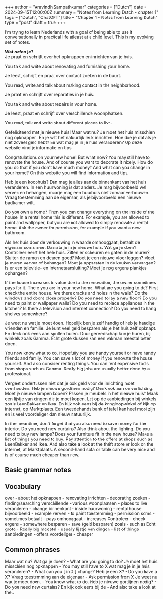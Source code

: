 +++
author = "Aravindh Sampathkumar"
categories = ["Dutch"]
date = 2024-09-15T12:00:00Z
summary = "Notes from Learning Dutch - chapter 1"
tags = ["Dutch", "ChatGPT"]
title = "Chapter 1 - Notes from Learning Dutch"
type = "post"
draft = true
+++

I’m trying to learn Nederlands with a goal of being able to use it conversationally in practical life atleast at a child level. This is my evolving set of notes. 

**Wat oefen je?**  
Je praat en schrijft over het opknappen en inrichten van je huis.

You talk and write about renovating and furnishing your home.

Je leest, schrijft en praat over contact zoeken in de buurt.

You read, write and talk about making contact in the neighborhood.

Je praat en schrijft over reparaties in je huis.

You talk and write about repairs in your home.

Je leest, praat en schrijft over verschillende woonplaatsen.

You read, talk and write about different places to live.

Gefeliciteerd met je nieuwe huis! Maar wat nu? Je moet het huis misschien nog opknappen. En je wilt het natuurlijk leuk inrichten. Hoe doe je dat als je niet zoveel geld hebt? En wat mag je in je huis veranderen? Op deze website vind je informatie en tips.

Congratulations on your new home! But what now? You may still have to renovate the house. And of course you want to decorate it nicely. How do you do that if you don't have much money? And what can you change in your home? On this website you will find information and tips.

Heb je een koophuis? Dan mag je alles aan de binnenkant van het huis veranderen. In een huurwoning is dat anders. Je mag bijvoorbeeld wel verven en behangen, maarje mag een huurhuis niet zomaar verbouwen. Vraag toestemming aan de eigenaar, als je bijvoorbeeld een nieuwe badkamer wilt.

Do you own a home? Then you can change everything on the inside of the house. In a rental home this is different. For example, you are allowed to paint and wallpaper, but you are not allowed to simply renovate a rental home. Ask the owner for permission, for example if you want a new bathroom.

Als het huis door de verbouwing in waarde omhooggaat, betaalt de eigenaar soms mee.
Daarsta je in je nieuwe huis. Wat ga je doen? Controleer eerst het hele huis.
Zitten er scheuren en gaten in de muren? Sluiten de ramen en deuren goed?
Moet je een nieuwe vloer leggen? Moet je muren verven of behangen? Moet je apparaten in de keuken vervangen? Is er een televisie- en internetaansluiting?
Moet je nog ergens plankjes ophangen?

If the house increases in value due to the renovation, the owner sometimes pays for it.
There you are in your new home. What are you going to do? First check the entire house.
Are there cracks and holes in the walls? Do the windows and doors close properly?
Do you need to lay a new floor? Do you need to paint or wallpaper walls? Do you need to replace appliances in the kitchen? Is there a television and internet connection?
Do you need to hang shelves somewhere?

Je weet nu wat je moet doen. Hopelijk ben je zelf handig of heb je handige vrienden en familie. Je kunt veel geld besparen als je het huis zelf opknapt. En denk ook eens aan spullen huren. Duur gereedschap kun je huren, bij winkels zoals Gamma. Echt grote klussen kan een vakman meestal beter doen.

You now know what to do. Hopefully you are handy yourself or have handy friends and family. You can save a lot of money if you renovate the house yourself. And also consider renting things. You can rent expensive tools from shops such as Gamma. Really big jobs are usually better done by a professional.

Vergeet ondertussen niet dat je ook geld voor de inrichting moet overhouden.
Heb je nieuwe gordijnen nodig? Denk ook aan de verlichting. Moet je nieuwe lampen kopen? Passen je meubels in het nieuwe huis? Maak een lijstje van dingen die je moet kopen.
Let op de aanbiedingen bij winkels zoals LeenBakker en Ikea. En kijk ook eens bij de kringloopwinkel of kijk op internet, op Marktplaats. Een tweedehands bank of tafel kan heel mooi zijn en is veel voordeliger dan nieuw natuurlijk.

In the meantime, don't forget that you also need to save money for the interior.
Do you need new curtains? Also think about the lighting. Do you need to buy new lamps? Does your furniture fit in the new house? Make a list of things you need to buy.
Pay attention to the offers at shops such as LeenBakker and Ikea. And also take a look at the thrift store or look on the internet, at Marktplaats. A second-hand sofa or table can be very nice and is of course much cheaper than new.


## Basic grammar notes

## Vocabulary
over - about
het opknappen - renovating
inrichten - decorating
zoeken - finding/searching
verschillende - various
woonplaatsen - places to live
veranderen - change
binnenkant - inside
huurwoning - rental house
bijvoorbeeld - example
verven - to paint
toestemming - permission
soms - sometimes
betaalt - pays
omhooggaat - increases
Controleer - check
ergens - somewhere
besparen - save (geld besparen)
zoals - such as
Echt grote - Really big
meestal - usually
lijstje van dingen - list of things
aanbiedingen - offers
voordeliger - cheaper

## Common phrases

Maar wat nu? 
Wat ga je doen? - What are you going to do?
Je moet het huis misschien nog opknappen - You may still have to X
wat mag je in je huis veranderen? - What can you [ in X ] change? 
Heb je een X? - Do you have a X?
Vraag toestemming aan de eigenaar - Ask permission from X
Je weet nu wat je moet doen. - You know what to do.
Heb je nieuwe gordijnen nodig? - Do you need new curtains? 
En kijk ook eens bij de - And also take a look at the..
